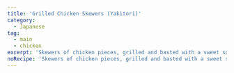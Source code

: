```yaml
---
title: 'Grilled Chicken Skewers (Yakitori)'
category:
  - Japanese
tag:
  - main
  - chicken
excerpt: 'Skewers of chicken pieces, grilled and basted with a sweet soy glaze made from soy sauce, mirin, sake, and sugar. Often interspersed with onions.'
noRecipe: 'Skewers of chicken pieces, grilled and basted with a sweet soy glaze made from soy sauce, mirin, sake, and sugar. Often interspersed with onions.'
---
```


